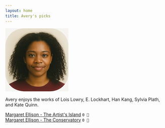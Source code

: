 ```yaml
---
layout: home
title: Avery's picks
---
```


![Avery](/assets/avery.png)

Avery enjoys the works of Lois Lowry, E. Lockhart, Han Kang, Sylvia Plath, and Kate Quinn.

[Margaret Ellison - The Artist's Island](/works/Margaret-Ellison-The-Artist's-Island.html) `0 🩶`  
[Margaret Ellison - The Conservatory](/works/Margaret-Ellison-The-Conservatory.html) `0 🩶`  
